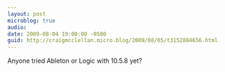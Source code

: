 ```yaml
---
layout: post
microblog: true
audio: 
date: 2009-08-04 19:00:00 -0500
guid: http://craigmcclellan.micro.blog/2009/08/05/t3152884656.html
---
```

Anyone tried Ableton or Logic with 10.5.8 yet?
